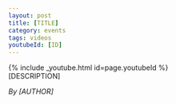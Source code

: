 ```yaml
---
layout: post
title: [TITLE]
category: events
tags: videos
youtubeId: [ID]
---
```


{% include _youtube.html id=page.youtubeId %}
<br />
[DESCRIPTION]

_By [AUTHOR]_